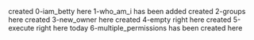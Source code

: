 created 0-iam_betty here
1-who_am_i has been added
created 2-groups here
created 3-new_owner here
created 4-empty right here
created 5-execute right here today
6-multiple_permissions has been created here
